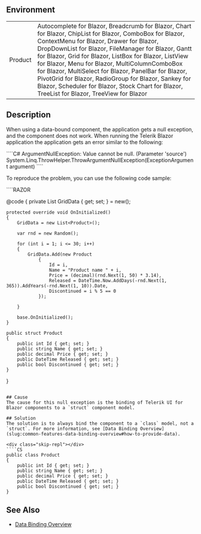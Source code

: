 
## Environment
<table>
<tbody>
<tr>
<td>Product</td>
<td>Autocomplete for Blazor, Breadcrumb for Blazor, Chart for Blazor, ChipList for Blazor, ComboBox for Blazor, ContextMenu for Blazor, Drawer for Blazor, DropDownList for Blazor, FileManager for Blazor, Gantt for Blazor, Grid for Blazor, ListBox for Blazor, ListView for Blazor, Menu for Blazor, MultiColumnComboBox for Blazor, MultiSelect for Blazor, PanelBar for Blazor, PivotGrid for Blazor, RadioGroup for Blazor, Sankey for Blazor, Scheduler for Blazor, Stock Chart for Blazor, TreeList for Blazor, TreeView for Blazor</td>
</tr>
</tbody>
</table>

## Description

When using a data-bound component, the application gets a null exception, and the component does not work. When running the Telerik Blazor application the application gets an error similar to the following:

<div class="skip-repl"></div>
````C#
ArgumentNullException: Value cannot be null. (Parameter 'source')
System.Linq.ThrowHelper.ThrowArgumentNullException(ExceptionArgument argument)
````

To reproduce the problem, you can use the following code sample:

<div class="skip-repl"></div>
````RAZOR
<TelerikGrid Data="@GridData">
    <GridColumns>
        <GridColumn Field="@nameof(Product.Name)" />
        <GridColumn Field="@nameof(Product.Price)" />
        <GridColumn Field="@nameof(Product.Released)" />
        <GridColumn Field="@nameof(Product.Discontinued)" />
    </GridColumns>
</TelerikGrid>

@code {
    private List<Product> GridData { get; set; } = new();

    protected override void OnInitialized()
    {
        GridData = new List<Product>();

        var rnd = new Random();

        for (int i = 1; i <= 30; i++)
        {
            GridData.Add(new Product
                {
                    Id = i,
                    Name = "Product name " + i,
                    Price = (decimal)(rnd.Next(1, 50) * 3.14),
                    Released = DateTime.Now.AddDays(-rnd.Next(1, 365)).AddYears(-rnd.Next(1, 10)).Date,
                    Discontinued = i % 5 == 0
                });

        }

        base.OnInitialized();
    }

    public struct Product
    {
        public int Id { get; set; }
        public string Name { get; set; }
        public decimal Price { get; set; }
        public DateTime Released { get; set; }
        public bool Discontinued { get; set; }
    }
}
````

## Cause
The cause for this null exception is the binding of Telerik UI for Blazor components to a `struct` component model.

## Solution
The solution is to always bind the component to a `class` model, not a `struct`. For more information, see [Data Binding Overview](slug:common-features-data-binding-overview#how-to-provide-data).

<div class="skip-repl"></div>
````CS
public class Product
{
    public int Id { get; set; }
    public string Name { get; set; }
    public decimal Price { get; set; }
    public DateTime Released { get; set; }
    public bool Discontinued { get; set; }
}
````

## See Also

- [Data Binding Overview](slug:common-features-data-binding-overview)